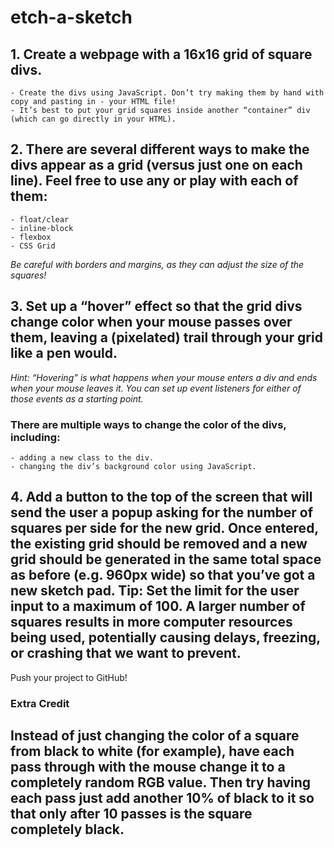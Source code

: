# etch-a-sketch

## 1. Create a webpage with a 16x16 grid of square divs.
    - Create the divs using JavaScript. Don’t try making them by hand with copy and pasting in - your HTML file!
    - It’s best to put your grid squares inside another “container” div (which can go directly in your HTML).
    
## 2. There are several different ways to make the divs appear as a grid (versus just one on each line). Feel free to use any or play with each of them:
    - float/clear
    - inline-block
    - flexbox
    - CSS Grid
*Be careful with borders and margins, as they can adjust the size of the squares!*

## 3. Set up a “hover” effect so that the grid divs change color when your mouse passes over them, leaving a (pixelated) trail through your grid like a pen would.
*Hint: “Hovering” is what happens when your mouse enters a div and ends when your mouse*
*leaves it. You can set up event listeners for either of those events as a starting point.*


### There are multiple ways to change the color of the divs, including:
    - adding a new class to the div.
    - changing the div’s background color using JavaScript.

## 4. Add a button to the top of the screen that will send the user a popup asking for the number of squares per side for the new grid. Once entered, the existing grid should be removed and a new grid should be generated in the same total space as before (e.g. 960px wide) so that you’ve got a new sketch pad. Tip: Set the limit for the user input to a maximum of 100. A larger number of squares results in more computer resources being used, potentially causing delays, freezing, or crashing that we want to prevent.

Push your project to GitHub!

### Extra Credit
Instead of just changing the color of a square from black to white (for example), have each pass through with the mouse change it to a completely random RGB value. Then try having each pass just add another 10% of black to it so that only after 10 passes is the square completely black.
---